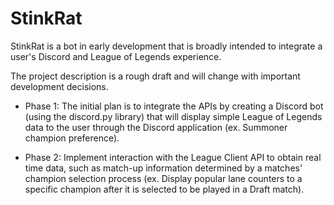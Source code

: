 # StinkRat
StinkRat is a bot in early development that is broadly intended to integrate a user's Discord and League of Legends experience. 

The project description is a rough draft and will change with important development decisions.

* Phase 1: The initial plan is to integrate the APIs by creating a Discord bot (using the discord.py library) that will display simple League of Legends data to the user through the Discord application (ex. Summoner champion preference).


* Phase 2: Implement interaction with the League Client API to obtain real time data, such as match-up information determined by a matches' champion selection process (ex. Display popular lane counters to a specific champion after it is selected to be played in a Draft match).
